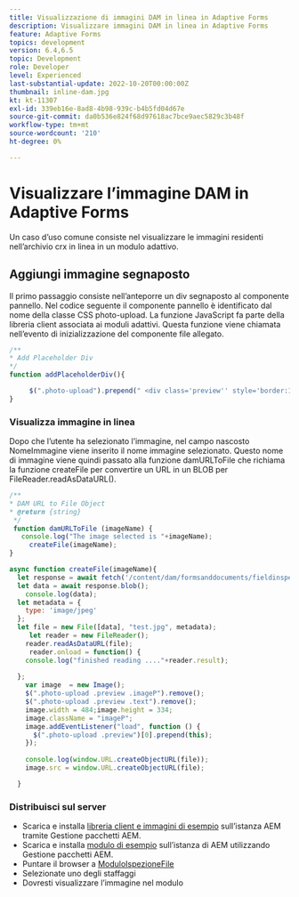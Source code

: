 ```yaml
---
title: Visualizzazione di immagini DAM in linea in Adaptive Forms
description: Visualizzare immagini DAM in linea in Adaptive Forms
feature: Adaptive Forms
topics: development
version: 6.4,6.5
topic: Development
role: Developer
level: Experienced
last-substantial-update: 2022-10-20T00:00:00Z
thumbnail: inline-dam.jpg
kt: kt-11307
exl-id: 339eb16e-8ad8-4b98-939c-b4b5fd04d67e
source-git-commit: da0b536e824f68d97618ac7bce9aec5829c3b48f
workflow-type: tm+mt
source-wordcount: '210'
ht-degree: 0%

---
```


# Visualizzare l’immagine DAM in Adaptive Forms

Un caso d’uso comune consiste nel visualizzare le immagini residenti nell’archivio crx in linea in un modulo adattivo.

## Aggiungi immagine segnaposto

Il primo passaggio consiste nell’anteporre un div segnaposto al componente pannello. Nel codice seguente il componente pannello è identificato dal nome della classe CSS photo-upload. La funzione JavaScript fa parte della libreria client associata ai moduli adattivi. Questa funzione viene chiamata nell’evento di inizializzazione del componente file allegato.

```javascript
/**
* Add Placeholder Div
*/
function addPlaceholderDiv(){

     $(".photo-upload").prepend(" <div class='preview'' style='border:1px dotted;height:225px;width:175px;text-align:center'><br><br><div class='text'>The Image will appear here</div></div><br>");
}
```

### Visualizza immagine in linea

Dopo che l’utente ha selezionato l’immagine, nel campo nascosto NomeImmagine viene inserito il nome immagine selezionato. Questo nome di immagine viene quindi passato alla funzione damURLToFile che richiama la funzione createFile per convertire un URL in un BLOB per FileReader.readAsDataURL().

```javascript
/**
* DAM URL to File Object
* @return {string} 
 */
 function damURLToFile (imageName) {
   console.log("The image selected is "+imageName);
     createFile(imageName);
}
```

```javascript
async function createFile(imageName){
  let response = await fetch('/content/dam/formsanddocuments/fieldinspection/images/'+imageName);
  let data = await response.blob();
    console.log(data);
  let metadata = {
    type: 'image/jpeg'
  };
  let file = new File([data], "test.jpg", metadata);
     let reader = new FileReader();
    reader.readAsDataURL(file);
     reader.onload = function() {
    console.log("finished reading ...."+reader.result);
    
  };
    var image  = new Image();
    $(".photo-upload .preview .imageP").remove();
    $(".photo-upload .preview .text").remove();
    image.width = 484;image.height = 334;
    image.className = "imageP";
    image.addEventListener("load", function () {
      $(".photo-upload .preview")[0].prepend(this);
    });
    
    console.log(window.URL.createObjectURL(file));
    image.src = window.URL.createObjectURL(file);

  }
```

### Distribuisci sul server

* Scarica e installa [libreria client e immagini di esempio](assets/InlineDAMImage.zip) sull’istanza AEM tramite Gestione pacchetti AEM.
* Scarica e installa [modulo di esempio](assets/FieldInspectionForm.zip) sull’istanza di AEM utilizzando Gestione pacchetti AEM.
* Puntare il browser a [ModuloIspezioneFile](http://localhost:4502/content/dam/formsanddocuments/fieldinspection/fieldinspection/jcr:content?wcmmode=disabled)
* Selezionate uno degli staffaggi
* Dovresti visualizzare l’immagine nel modulo
